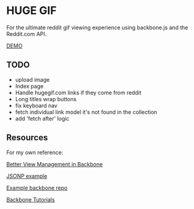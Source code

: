 # HUGE GIF

For the ultimate reddit gif viewing experience using backbone.js and the Reddit.com API.

[DEMO](http://patmood.github.io/hugegif)

## TODO
- upload image
- Index page
- Handle hugegif.com links if they come from reddit
- Long titles wrap buttons
- fix keyboard nav
- fetch individual link model it's not found in the collection
- add 'fetch after' logic

## Resources
For my own reference:

[Better View Management in Backbone](http://lostechies.com/derickbailey/2011/09/15/zombies-run-managing-page-transitions-in-backbone-apps/)

[JSONP example](http://stackoverflow.com/questions/8430113/backbone-collection-jsonp-ajax-results-not-generating-model-correctly)

[Example backbone repo](https://github.com/thomasdavis/backbonetutorials/blob/gh-pages/videos/beginner/index.html)

[Backbone Tutorials](http://backbonetutorials.com/)
